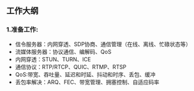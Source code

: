 ## 工作大纲
### 1.准备工作:
- 信令服务器：内网穿透、SDP协商、通信管理（在线、离线、忙碌状态等）
- 流媒体服务器：协议通信、编解码、QoS
- 内网穿透：STUN、TURN、ICE
- 通信协议：RTP/RTCP、QUIC、RTMP、RTSP
- QoS:带宽、吞吐量、延迟和时延、抖动和时序、丢包、缓冲
- 丢包率解决：ARQ、FEC、带宽管理、拥塞控制、自适应码率
